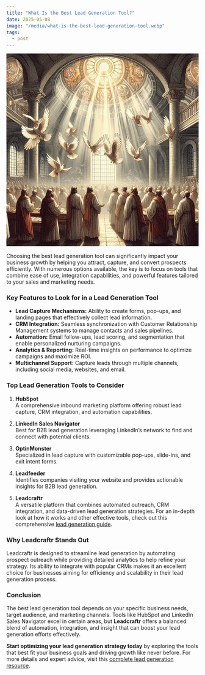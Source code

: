 ```yaml
---
title: "What Is the Best Lead Generation Tool?"
date: 2025-05-08
image: "/media/what-is-the-best-lead-generation-tool.webp"
tags:
  - post
---
```


![What Is the Best Lead Generation Tool?](/media/what-is-the-best-lead-generation-tool.webp)

Choosing the best lead generation tool can significantly impact your business growth by helping you attract, capture, and convert prospects efficiently. With numerous options available, the key is to focus on tools that combine ease of use, integration capabilities, and powerful features tailored to your sales and marketing needs.

### Key Features to Look for in a Lead Generation Tool

- **Lead Capture Mechanisms:** Ability to create forms, pop-ups, and landing pages that effectively collect lead information.
- **CRM Integration:** Seamless synchronization with Customer Relationship Management systems to manage contacts and sales pipelines.
- **Automation:** Email follow-ups, lead scoring, and segmentation that enable personalized nurturing campaigns.
- **Analytics & Reporting:** Real-time insights on performance to optimize campaigns and maximize ROI.
- **Multichannel Support:** Capture leads through multiple channels, including social media, websites, and email.

### Top Lead Generation Tools to Consider

1. **HubSpot**  
   A comprehensive inbound marketing platform offering robust lead capture, CRM integration, and automation capabilities.

2. **LinkedIn Sales Navigator**  
   Best for B2B lead generation leveraging LinkedIn’s network to find and connect with potential clients.

3. **OptinMonster**  
   Specialized in lead capture with customizable pop-ups, slide-ins, and exit intent forms.

4. **Leadfeeder**  
   Identifies companies visiting your website and provides actionable insights for B2B lead generation.

5. **Leadcraftr**  
   A versatile platform that combines automated outreach, CRM integration, and data-driven lead generation strategies. For an in-depth look at how it works and other effective tools, check out this comprehensive [lead generation guide](https://leadcraftr.com/posts/lead-generation/).

### Why Leadcraftr Stands Out

Leadcraftr is designed to streamline lead generation by automating prospect outreach while providing detailed analytics to help refine your strategy. Its ability to integrate with popular CRMs makes it an excellent choice for businesses aiming for efficiency and scalability in their lead generation process.

### Conclusion

The best lead generation tool depends on your specific business needs, target audience, and marketing channels. Tools like HubSpot and LinkedIn Sales Navigator excel in certain areas, but **Leadcraftr** offers a balanced blend of automation, integration, and insight that can boost your lead generation efforts effectively.

**Start optimizing your lead generation strategy today** by exploring the tools that best fit your business goals and driving growth like never before. For more details and expert advice, visit this [complete lead generation resource](https://leadcraftr.com/posts/lead-generation/).
